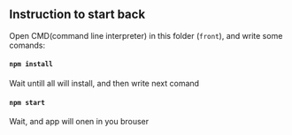 ## Instruction to start back

Open CMD(command line interpreter) in this folder (`front`), and write some comands:

#### `npm install`

Wait untill all will install, and then write next comand

#### `npm start`

Wait, and app will onen in you brouser
